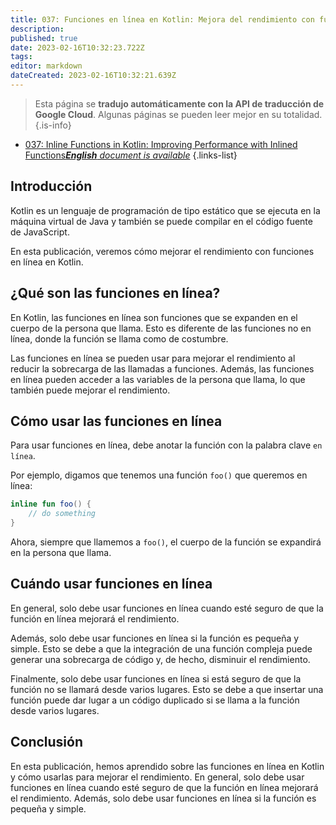 ```yaml
---
title: 037: Funciones en línea en Kotlin: Mejora del rendimiento con funciones en línea
description: 
published: true
date: 2023-02-16T10:32:23.722Z
tags: 
editor: markdown
dateCreated: 2023-02-16T10:32:21.639Z
---
```


> Esta página se **tradujo automáticamente con la API de traducción de Google Cloud**.
Algunas páginas se pueden leer mejor en su totalidad.{.is-info}



- [037: Inline Functions in Kotlin: Improving Performance with Inlined Functions***English** document is available*](/en/Knowledge-base/Kotlin/Learning/037-inline-functions-in-kotlin-improving-performance-with-inlined-functions)
{.links-list}


## Introducción

Kotlin es un lenguaje de programación de tipo estático que se ejecuta en la máquina virtual de Java y también se puede compilar en el código fuente de JavaScript.

En esta publicación, veremos cómo mejorar el rendimiento con funciones en línea en Kotlin.

## ¿Qué son las funciones en línea?

En Kotlin, las funciones en línea son funciones que se expanden en el cuerpo de la persona que llama. Esto es diferente de las funciones no en línea, donde la función se llama como de costumbre.

Las funciones en línea se pueden usar para mejorar el rendimiento al reducir la sobrecarga de las llamadas a funciones. Además, las funciones en línea pueden acceder a las variables de la persona que llama, lo que también puede mejorar el rendimiento.

## Cómo usar las funciones en línea

Para usar funciones en línea, debe anotar la función con la palabra clave `en línea`.

Por ejemplo, digamos que tenemos una función `foo()` que queremos en línea:

```kotlin
inline fun foo() {
    // do something
}
```

Ahora, siempre que llamemos a `foo()`, el cuerpo de la función se expandirá en la persona que llama.

## Cuándo usar funciones en línea

En general, solo debe usar funciones en línea cuando esté seguro de que la función en línea mejorará el rendimiento.

Además, solo debe usar funciones en línea si la función es pequeña y simple. Esto se debe a que la integración de una función compleja puede generar una sobrecarga de código y, de hecho, disminuir el rendimiento.

Finalmente, solo debe usar funciones en línea si está seguro de que la función no se llamará desde varios lugares. Esto se debe a que insertar una función puede dar lugar a un código duplicado si se llama a la función desde varios lugares.

## Conclusión

En esta publicación, hemos aprendido sobre las funciones en línea en Kotlin y cómo usarlas para mejorar el rendimiento. En general, solo debe usar funciones en línea cuando esté seguro de que la función en línea mejorará el rendimiento. Además, solo debe usar funciones en línea si la función es pequeña y simple.